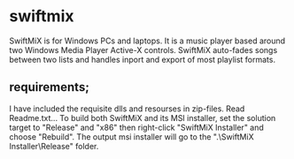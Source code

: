 # swiftmix
SwiftMiX is for Windows PCs and laptops. It is a music player based around two Windows Media Player Active-X controls. SwiftMiX auto-fades songs between two lists and handles inport and export of most playlist formats.

## requirements;
I have included the requisite dlls and resourses in zip-files. Read Readme.txt...
To build both SwiftMiX and its MSI installer, set the solution target to "Release" and "x86" then right-click "SwiftMiX Installer" and choose "Rebuild". The output msi installer will go to the ".\SwiftMiX Installer\Release" folder.

